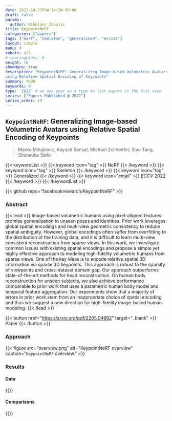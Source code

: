 ```yaml
---
date: 2022-10-23T04:14:54-08:00
draft: false
params:
  author: Nikolaos Zioulis
title: KeypointNeRF
categories: ["papers"]
tags: ["nerf", "skeleton", "generalized", "eccv22"]
layout: simple
menu: #
robots: all
# sharingLinks: #
weight: 10
showHero: true
description: "KeypointNeRF: Generalizing Image-based Volumetric Avatars
using Relative Spatial Encoding of Keypoints"
summary: TODO
keywords: #
type: '2022' # we use year as a type to list papers in the list view
series: ["Papers Published @ 2022"]
series_order: 14
---
```


## `KeypointNeRF`: Generalizing Image-based Volumetric Avatars using Relative Spatial Encoding of Keypoints

> Marko Mihajlovic, Aayush Bansal, Michael Zollhoefer, Siyu Tang,
Shunsuke Saito

{{< keywordList >}}
{{< keyword icon="tag" >}} NeRF {{< /keyword >}}
{{< keyword icon="tag" >}} Skeleton {{< /keyword >}}
{{< keyword icon="tag" >}} Generalized {{< /keyword >}}
{{< keyword icon="email" >}} *ECCV* 2022 {{< /keyword >}}
{{< /keywordList >}}

{{< github repo="facebookresearch/KeypointNeRF" >}}

### Abstract
{{< lead >}}
Image-based volumetric humans using pixel-aligned features promise generalization to unseen poses and identities. Prior work leverages global spatial encodings and multi-view geometric consistency to reduce spatial ambiguity. However, global encodings often suffer from overfitting to the distribution of the training data, and it is difficult to learn multi-view consistent reconstruction from sparse views. In this work, we investigate common issues with existing spatial encodings and propose a simple yet highly effective approach to modeling high-fidelity volumetric humans from sparse views. One of the key ideas is to encode relative spatial 3D information via sparse 3D keypoints. This approach is robust to the sparsity of viewpoints and cross-dataset domain gap. Our approach outperforms state-of-the-art methods for head reconstruction. On human body reconstruction for unseen subjects, we also achieve performance comparable to prior work that uses a parametric human body model and temporal feature aggregation. Our experiments show that a majority of errors in prior work stem from an inappropriate choice of spatial encoding and thus we suggest a new direction for high-fidelity image-based human modeling.
{{< /lead >}}

{{< button href="https://arxiv.org/pdf/2205.04992" target="_blank" >}}
Paper
{{< /button >}}

### Approach

{{< figure
    src="overview.png"
    alt="KeypointNeRF overview"
    caption="`KeypointNeRF` overview."
    >}}

### Results

#### Data
{{<badge label="test" message="ZJU_MOCAP" color="yellowgreen" logo="github" link="https://github.com/zju3dv/neuralbody/blob/master/INSTALL.md#zju-mocap-dataset" target="_blank">}}

#### Comparisons
{{<badge label="body--NeRF" message="NeuralHumanPerformer" color="lime" logo="github" link="https://github.com/YoungJoongUNC/Neural_Human_Performer" target="_blank">}}
